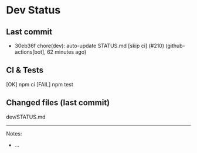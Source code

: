 # Dev Status

## Last commit
- 30eb36f chore(dev): auto-update STATUS.md [skip ci] (#210) (github-actions[bot], 62 minutes ago)
## CI & Tests
[OK] npm ci
[FAIL] npm test

## Changed files (last commit)
dev/STATUS.md

---
Notes:
- ...
